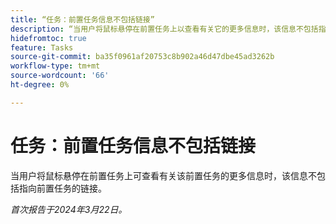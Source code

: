 ```yaml
---
title: “任务：前置任务信息不包括链接”
description: “当用户将鼠标悬停在前置任务上以查看有关它的更多信息时，该信息不包括指向前置任务的链接。”
hidefromtoc: true
feature: Tasks
source-git-commit: ba35f0961af20753c8b902a46d47dbe45ad3262b
workflow-type: tm+mt
source-wordcount: '66'
ht-degree: 0%

---
```



# 任务：前置任务信息不包括链接

当用户将鼠标悬停在前置任务上可查看有关该前置任务的更多信息时，该信息不包括指向前置任务的链接。

_首次报告于2024年3月22日。_

